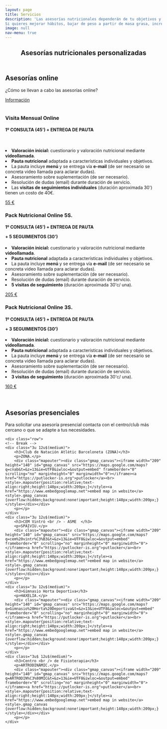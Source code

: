 ```yaml
---
layout: page
title: Servicios
description: 'Las asesorías nutricionales dependerán de tu objetivos y características individuales como tu historial cínico, hábitos, preferencias, actividad física que realizas habitualmente.
Si quieres mejorar hábitos, bajar de peso a partir de masa grasa, incrementar masa muscular o aprender a comer no dudes en contactarme.'
image: null
nav-menu: true
---
```


<!-- Main -->
<div id="main" class="alt">

<!-- One -->
<section id="one">
	<div class="inner">
		<header class="major">
			<h1>Asesorías nutricionales personalizadas</h1>
		</header>

<!-- Content -->
				
<h2 id="asesorías online">Asesorías online</h2>
<p>¿Cómo se llevan a cabo las asesorías online? </p>
<a href="Asesoríaonline.html" class="button big">Información</a>
		
<br />
<br />
<p> </p>
<p> </p>

<div class="row">
  	<div class="4u 12u$(medium)">
		<h3>Visita Mensual Online</h3> <h4>1º CONSULTA (45') + ENTREGA DE PAUTA</h4>
		<br />
		<p><li><b>Valoración inicial:</b> cuestionario y valoración nutricional mediante <b>videollamada</b>.</li>
		<li><b>Pauta nutricional</b> adaptada a características individuales y objetivos.</li>
		<li>La pauta incluye <b>menú</b> y se entrega vía <b>e-mail</b> (de ser necesario se concreta video llamada para aclarar dudas).</li>
		<li>Asesoramiento sobre suplementación (de ser necesario).</li>
		<li>Resolución de dudas (email) durante duración de servicio.</li>
		<li>Las <b>visitas de seguimientos individuales</b> (duración aproximada 30') tienen un costo de 40€.</li></p>
		<p>  </p>
		<p>  </p>
		<a href="https://easyweek.io/carla-cicchitti-nutricion-deportiva" class="button big">55 €</a>
	</div>
	<div class="4u 12u$(medium)">
		<h3>Pack Nutricional Online 5S.</h3> <h4> 1º CONSULTA (45') + ENTREGA DE PAUTA <p> + 5 SEGUIMIENTOS (30')</p></h4>
		<p><li><b>Valoración inicial:</b> cuestionario y valoración nutricional mediante <b>videollamada</b>.</li>
		<li><b>Pauta nutricional</b> adaptada a características individuales y objetivos.</li>
		<li>La pauta incluye <b>menú</b> y se entrega vía <b>e-mail</b> (de ser necesario se concreta video llamada para aclarar dudas).</li>
		<li>Asesoramiento sobre suplementación (de ser necesario).</li>
		<li>Resolución de dudas (email) durante duración de servicio.</li>
		<li><b>5 visitas de seguimiento </b> (duración aproximada 30'c/ una).</li></p>
		<p>      </p>
		<p>      </p>
    		<a href="https://easyweek.io/carla-cicchitti-nutricion-deportiva" class="button special big">205 €</a>
	</div>
	<div class="4u$ 12u$(medium)">
		<h3>Pack Nutricional Online 3S.</h3> <h4>1º CONSULTA (45') + ENTREGA DE PAUTA <p> + 3 SEGUIMIENTOS (30')</p></h4>
		<p><li><b>Valoración inicial:</b> cuestionario y valoración nutricional mediante <b>videollamada</b>.</li>
		<li><b>Pauta nutricional</b> adaptada a características individuales y objetivos.</li>
		<li>La pauta incluye <b>menú</b> y se entrega vía <b>e-mail</b> (de ser necesario se concreta video llamada para aclarar dudas).</li>
		<li>Asesoramiento sobre suplementación (de ser necesario).</li>
		<li>Resolución de dudas (email) durante duración de servicio.</li>
		<li><b>3 visitas de seguimiento </b>(duración aproximada 30'c/ una).</li></p>
		<p></p>
		<a href="https://easyweek.io/carla-cicchitti-nutricion-deportiva" class="button big">160 €</a>
	</div>
</div>
<!-- Content -->
<br />
<br />
<p> </p>
<p> </p>
<h2 id="content">Asesorías presenciales</h2>
<a id="mapas"></a> 
<p>Para solicitar una asesoría presencial contacta con el centro/club más cercano o que se adapte a tus necesidades.</p>

	<div class="row">
	<!-- Break -->
	<div class="3u 12u$(medium)">
		<h3>Club de Natación Atlètic Barceloneta (ZONA)</h3>
		<p>ZONA.</p>
		<div class="mapouter"><div class="gmap_canvas"><iframe width="209" height="140" id="gmap_canvas" src="https://maps.google.com/maps?q=cnab&t=&z=13&ie=UTF8&iwloc=&output=embed" frameborder="0" scrolling="no" marginheight="0" marginwidth="0"></iframe><a href="https://putlocker-is.org">putlocker</a><br><style>.mapouter{position:relative;text-align:right;height:140px;width:209px;}</style><a href="https://www.embedgooglemap.net">embed map in website</a><style>.gmap_canvas {overflow:hidden;background:none!important;height:140px;width:209px;}</style></div></div>
		<p></p>
	</div>
	<div class="3u 12u$(medium)">
		<h3>CEM Vintró <br /> - ASME  </h3>
		<p>SPAIVIU.</p>
		<div class="mapouter"><div class="gmap_canvas"><iframe width="209" height="140" id="gmap_canvas" src="https://maps.google.com/maps?q=cem%20vintr%C3%B3&t=&z=13&ie=UTF8&iwloc=&output=embed" frameborder="0" scrolling="no" marginheight="0" marginwidth="0"></iframe><a href="https://putlocker-is.org">putlocker</a><br><style>.mapouter{position:relative;text-align:right;height:140px;width:209px;}</style><a href="https://www.embedgooglemap.net">embed map in website</a><style>.gmap_canvas {overflow:hidden;background:none!important;height:140px;width:209px;}</style></div></div>
		<p></p>
	</div>
	<div class="3u 12u$(medium)">
		<h3>Gimnasio Horta Deportiva</h3>
		<p>HAXELIA.</p>
		<div class="mapouter"><div class="gmap_canvas"><iframe width="209" height="140" id="gmap_canvas" src="https://maps.google.com/maps?q=Gimnasio%20Horta%20Deportiva&t=&z=13&ie=UTF8&iwloc=&output=embed" frameborder="0" scrolling="no" marginheight="0" marginwidth="0"></iframe><a href="https://putlocker-is.org">putlocker</a><br><style>.mapouter{position:relative;text-align:right;height:140px;width:209px;}</style><a href="https://www.embedgooglemap.net">embed map in website</a><style>.gmap_canvas {overflow:hidden;background:none!important;height:140px;width:209px;}</style></div></div>
		<p></p>
	</div>
	<div class="3u$ 12u$(medium)">
		<h3>Centro <br /> de Fisioterapia</h3>
		<p>ARTRODINÀMIC.</p>
		<div class="mapouter"><div class="gmap_canvas"><iframe width="209" height="140" id="gmap_canvas" src="https://maps.google.com/maps?q=ARTRODIN%C3%80MIC&t=&z=13&ie=UTF8&iwloc=&output=embed" frameborder="0" scrolling="no" marginheight="0" marginwidth="0"></iframe><a href="https://putlocker-is.org">putlocker</a><br><style>.mapouter{position:relative;text-align:right;height:140px;width:209px;}</style><a href="https://www.embedgooglemap.net">embed map in website</a><style>.gmap_canvas {overflow:hidden;background:none!important;height:140px;width:209px;}</style></div></div>
		<p></p>
	</div>
</div>
